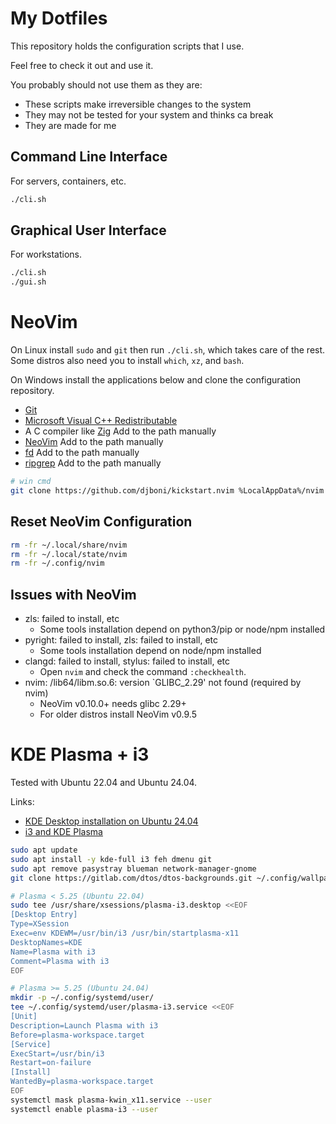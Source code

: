 # My Dotfiles

This repository holds the configuration scripts that I use.

Feel free to check it out and use it.

You probably should not use them as they are:

- These scripts make irreversible changes to the system
- They may not be tested for your system and thinks ca break
- They are made for me

## Command Line Interface

For servers, containers, etc.

```sh
./cli.sh
```

## Graphical User Interface

For workstations.

```sh
./cli.sh
./gui.sh
```

# NeoVim

On Linux install `sudo` and `git` then run `./cli.sh`, which takes care of the
rest. Some distros also need you to install `which`, `xz`, and `bash`.

On Windows install the applications below and clone the configuration repository.

- [Git](https://git-scm.com/downloads)
- [Microsoft Visual C++ Redistributable](https://learn.microsoft.com/en-us/cpp/windows/latest-supported-vc-redist)
- A C compiler like [Zig](https://ziglang.org/download/) Add to the path manually
- [NeoVim](https://github.com/neovim/neovim/releases) Add to the path manually
- [fd](https://github.com/sharkdp/fd/releases) Add to the path manually
- [ripgrep](https://github.com/BurntSushi/ripgrep/releases) Add to the path manually

```sh
# win cmd
git clone https://github.com/djboni/kickstart.nvim %LocalAppData%/nvim
```

## Reset NeoVim Configuration

```sh
rm -fr ~/.local/share/nvim
rm -fr ~/.local/state/nvim
rm -fr ~/.config/nvim
```

## Issues with NeoVim

- zls: failed to install, etc
  - Some tools installation depend on python3/pip or node/npm installed
- pyright: failed to install, zls: failed to install, etc
  - Some tools installation depend on node/npm installed
- clangd: failed to install, stylus: failed to install, etc
  - Open `nvim` and check the command `:checkhealth`.
- nvim: /lib64/libm.so.6: version `GLIBC_2.29' not found (required by nvim)
  - NeoVim v0.10.0+ needs glibc 2.29+
  - For older distros install NeoVim v0.9.5

# KDE Plasma + i3

Tested with Ubuntu 22.04 and Ubuntu 24.04.

Links:
- [KDE Desktop installation on Ubuntu 24.04](https://linuxconfig.org/kde-desktop-installation-on-ubuntu-24-04)
- [i3 and KDE Plasma](https://github.com/heckelson/i3-and-kde-plasma)

```sh
sudo apt update
sudo apt install -y kde-full i3 feh dmenu git
sudo apt remove pasystray blueman network-manager-gnome
git clone https://gitlab.com/dtos/dtos-backgrounds.git ~/.config/wallpapers/

# Plasma < 5.25 (Ubuntu 22.04)
sudo tee /usr/share/xsessions/plasma-i3.desktop <<EOF
[Desktop Entry]
Type=XSession
Exec=env KDEWM=/usr/bin/i3 /usr/bin/startplasma-x11
DesktopNames=KDE
Name=Plasma with i3
Comment=Plasma with i3
EOF

# Plasma >= 5.25 (Ubuntu 24.04)
mkdir -p ~/.config/systemd/user/
tee ~/.config/systemd/user/plasma-i3.service <<EOF
[Unit]
Description=Launch Plasma with i3
Before=plasma-workspace.target
[Service]
ExecStart=/usr/bin/i3
Restart=on-failure
[Install]
WantedBy=plasma-workspace.target
EOF
systemctl mask plasma-kwin_x11.service --user
systemctl enable plasma-i3 --user
```
